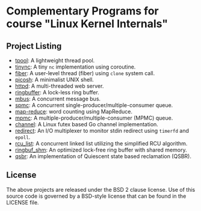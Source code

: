 # Complementary Programs for course "Linux Kernel Internals"

## Project Listing
- [tpool](tpool/): A lightweight thread pool.
- [tinync](tinync/): A tiny `nc` implementation using coroutine.
- [fiber](fiber/): A user-level thread (fiber) using `clone` system call.
- [picosh](picosh/): A minimalist UNIX shell.
- [httpd](httpd/): A multi-threaded web server.
- [ringbuffer](ringbuffer/): A lock-less ring buffer.
- [mbus](mbus/): A concurrent message bus.
- [spmc](spmc/): A concurrent single-producer/multiple-consumer queue.
- [map-reduce](map-reduce/): word counting using MapReduce.
- [mpmc](mpmc/): A multiple-producer/multiple-consumer (MPMC) queue.
- [channel](channel/): A Linux futex based Go channel implementation.
- [redirect](redirect/): An I/O multiplexer to monitor stdin redirect using `timerfd` and `epoll`.
- [rcu\_list](rcu_list/): A concurrent linked list utilizing the simplified RCU algorithm.
- [ringbuf\_shm](ringbuf_shm/): An optimized lock-free ring buffer with shared memory.
- [qsbr](qsbr/): An implementation of Quiescent state based reclamation (QSBR).

## License

The above projects are released under the BSD 2 clause license.
Use of this source code is governed by a BSD-style license that can be found
in the LICENSE file.
